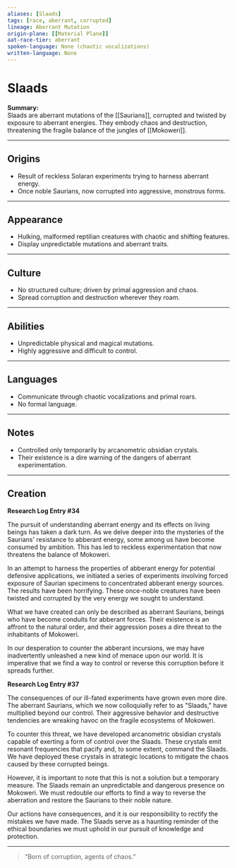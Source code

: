 ```yaml
---
aliases: [Slaads]
tags: [race, aberrant, corrupted]
lineage: Aberrant Mutation
origin-plane: [[Material Plane]]
aat-race-tier: aberrant
spoken-language: None (chaotic vocalizations)
written-language: None
---
```


# Slaads

**Summary:**  
Slaads are aberrant mutations of the [[Saurians]], corrupted and twisted by exposure to aberrant energies. They embody chaos and destruction, threatening the fragile balance of the jungles of [[Mokoweri]].

---

## Origins

- Result of reckless Solaran experiments trying to harness aberrant energy.  
- Once noble Saurians, now corrupted into aggressive, monstrous forms.

---

## Appearance

- Hulking, malformed reptilian creatures with chaotic and shifting features.  
- Display unpredictable mutations and aberrant traits.

---

## Culture

- No structured culture; driven by primal aggression and chaos.  
- Spread corruption and destruction wherever they roam.

---

## Abilities

- Unpredictable physical and magical mutations.  
- Highly aggressive and difficult to control.

---

## Languages

- Communicate through chaotic vocalizations and primal roars.  
- No formal language.

---

## Notes

- Controlled only temporarily by arcanometric obsidian crystals.  
- Their existence is a dire warning of the dangers of aberrant experimentation.

---

## Creation
**Research Log Entry #34**

The pursuit of understanding aberrant energy and its effects on living beings has taken a dark turn. As we delve deeper into the mysteries of the Saurians' resistance to abberant energy, some among us have become consumed by ambition. This has led to reckless experimentation that now threatens the balance of Mokoweri.

In an attempt to harness the properties of abberant energy for potential defensive applications, we initiated a series of experiments involving forced exposure of Saurian specimens to concentrated abberant energy sources. The results have been horrifying. These once-noble creatures have been twisted and corrupted by the very energy we sought to understand.

What we have created can only be described as aberrant Saurians, beings who have become conduits for abberant forces. Their existence is an affront to the natural order, and their aggression poses a dire threat to the inhabitants of Mokoweri.

In our desperation to counter the abberant incursions, we may have inadvertently unleashed a new kind of menace upon our world. It is imperative that we find a way to control or reverse this corruption before it spreads further.

**Research Log Entry #37**

The consequences of our ill-fated experiments have grown even more dire. The aberrant Saurians, which we now colloquially refer to as "Slaads," have multiplied beyond our control. Their aggressive behavior and destructive tendencies are wreaking havoc on the fragile ecosystems of Mokoweri.

To counter this threat, we have developed arcanometric obsidian crystals capable of exerting a form of control over the Slaads. These crystals emit resonant frequencies that pacify and, to some extent, command the Slaads. We have deployed these crystals in strategic locations to mitigate the chaos caused by these corrupted beings.

However, it is important to note that this is not a solution but a temporary measure. The Slaads remain an unpredictable and dangerous presence on Mokoweri. We must redouble our efforts to find a way to reverse the aberration and restore the Saurians to their noble nature.

Our actions have consequences, and it is our responsibility to rectify the mistakes we have made. The Slaads serve as a haunting reminder of the ethical boundaries we must uphold in our pursuit of knowledge and protection.

---

> “Born of corruption, agents of chaos.”
